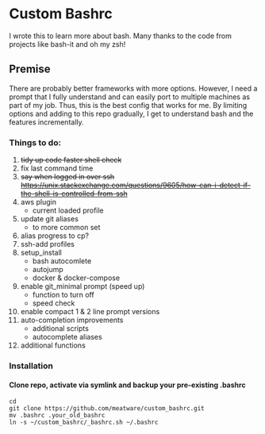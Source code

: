 # Custom Bashrc
I wrote this to learn more about bash. Many thanks to the code from projects like bash-it and oh my zsh!

## Premise

There are probably better frameworks with more options. However, I need a prompt that I fully understand and can easily port to multiple machines as part of my job. Thus, this is the best config that works for me. By limiting options and adding to this repo gradually, I get to understand bash and the features incrementally.

### Things to do:
1. ~~tidy up code faster shell check~~
2. fix last command time
3. ~~say when logged in over ssh
https://unix.stackexchange.com/questions/9605/how-can-i-detect-if-the-shell-is-controlled-from-ssh~~
4. aws plugin 
    - current loaded profile
5. update git aliases 
    - to more common set
6. alias progress to cp?
7. ssh-add profiles
8. setup_install
    - bash autocomlete
    - autojump
    - docker & docker-compose
9. enable git_minimal prompt (speed up)
    - function to turn off
    - speed check
10. enable compact 1 & 2 line prompt versions
11. auto-completion improvements
    - additional scripts
    - autocomplete aliases
12. additional functions


### Installation

#### Clone repo, activate via symlink and backup your pre-existing .bashrc
```
cd
git clone https://github.com/meatware/custom_bashrc.git
mv .bashrc .your_old_bashrc
ln -s ~/custom_bashrc/_bashrc.sh ~/.bashrc
```


